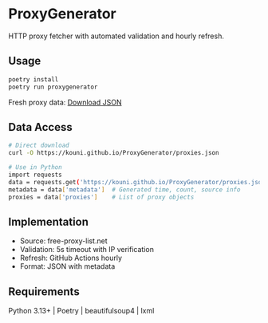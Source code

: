 # ProxyGenerator

HTTP proxy fetcher with automated validation and hourly refresh.

## Usage

```bash
poetry install
poetry run proxygenerator
```

Fresh proxy data: [Download JSON](https://kouni.github.io/ProxyGenerator/proxies.json)

## Data Access

```bash
# Direct download
curl -O https://kouni.github.io/ProxyGenerator/proxies.json

# Use in Python
import requests
data = requests.get('https://kouni.github.io/ProxyGenerator/proxies.json').json()
metadata = data['metadata']  # Generated time, count, source info
proxies = data['proxies']    # List of proxy objects
```

## Implementation

- Source: free-proxy-list.net
- Validation: 5s timeout with IP verification
- Refresh: GitHub Actions hourly
- Format: JSON with metadata

## Requirements

Python 3.13+ | Poetry | beautifulsoup4 | lxml